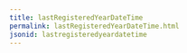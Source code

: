 ```yaml
---
title: lastRegisteredYearDateTime
permalink: lastRegisteredYearDateTime.html
jsonid: lastregisteredyeardatetime
---
```

